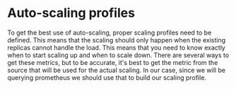 # Auto-scaling profiles

To get the best use of auto-scaling, proper scaling profiles need to be defined. This means that the scaling should only happen when the existing replicas cannot handle the load. This means that you need to know exactly when to start scaling up and when to scale down. There are several ways to get these metrics, but to be accurate, it's best to get the metric from the source that will be used for the actual scaling. In our case, since we will be querying prometheus we should use that to build our scaling profile.